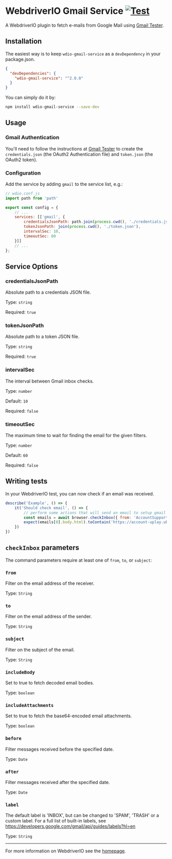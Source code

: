 # WebdriverIO Gmail Service [![Test](https://github.com/webdriverio-community/wdio-gmail-service/actions/workflows/test.yml/badge.svg)](https://github.com/webdriverio-community/wdio-gmail-service/actions/workflows/test.yml)

A WebdriverIO plugin to fetch e-mails from Google Mail using [Gmail Tester](https://github.com/levz0r/gmail-tester).

## Installation

The easiest way is to keep `wdio-gmail-service` as a `devDependency` in your package.json.

```json
{
  "devDependencies": {
    "wdio-gmail-service": "^2.0.0"
  }
}
```

You can simply do it by:

```sh
npm install wdio-gmail-service --save-dev
```

## Usage

### Gmail Authentication

You'll need to follow the instructions at [Gmail Tester](https://github.com/levz0r/gmail-tester) to create the `credentials.json` (the OAuth2 Authentication file) and `token.json` (the OAuth2 token).

### Configuration

Add the service by adding `gmail` to the service list, e.g.:

```js
// wdio.conf.js
import path from 'path'

export const config = {
    // ...
    services: [['gmail', {
        credentialsJsonPath: path.join(process.cwd(), './credentials.json'),
        tokenJsonPath: join(process.cwd(), './token.json'),
        intervalSec: 10,
        timeoutSec: 60
    }]]
    // ...
};
```

## Service Options

### credentialsJsonPath
Absolute path to a credentials JSON file.

Type: `string`

Required: `true`

### tokenJsonPath
Absolute path to a token JSON file.

Type: `string`

Required: `true`

### intervalSec
The interval between Gmail inbox checks.

Type: `number`

Default: `10`

Required: `false`

### timeoutSec
The maximum time to wait for finding the email for the given filters.

Type: `number`

Default: `60`

Required: `false`


## Writing tests

In your WebdriverIO test, you can now check if an email was received.

```js
describe('Example', () => {
    it('Should check email', () => {
        // perform some actions that will send an email to setup gmail account
        const emails = await browser.checkInbox({ from: 'AccountSupport@ubi.com', subject: 'Ubisoft Password Change Request' });
        expect(emails[0].body.html).toContain('https://account-uplay.ubi.com/en-GB/action/change-password?genomeid=')
    })
})
```

## `checkInbox` parameters

The command parameters require at least one of `from`, `to`, or `subject`:

### `from`
Filter on the email address of the receiver.

Type: `String`

### `to`
Filter on the email address of the sender.

Type: `String`

### `subject`
Filter on the subject of the email.

Type: `String`

### `includeBody`
Set to true to fetch decoded email bodies.

Type: `boolean`

### `includeAttachments`
Set to true to fetch the base64-encoded email attachments.

Type: `boolean`

### `before`
Filter messages received before the specified date.

Type: `Date`

### `after`
Filter messages received after the specified date.

Type: `Date`

### `label`
The default label is 'INBOX', but can be changed to 'SPAM', 'TRASH' or a custom label. For a full list of built-in labels, see https://developers.google.com/gmail/api/guides/labels?hl=en

Type: `String`

---

For more information on WebdriverIO see the [homepage](https://webdriver.io).
